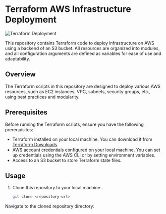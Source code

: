 # Terraform AWS Infrastructure Deployment
![Terraform Deployment](https://miro.medium.com/v2/resize:fit:1400/format:webp/1*cHEsVNAzQvoXPy4VrExKJA.gif)


This repository contains Terraform code to deploy infrastructure on AWS using a backend of an S3 bucket. All resources are organized into modules, and all configuration arguments are defined as variables for ease of use and adaptability.

## Overview

The Terraform scripts in this repository are designed to deploy various AWS resources, such as EC2 instances, VPC, subnets, security groups, etc., using best practices and modularity.

## Prerequisites

Before running the Terraform scripts, ensure you have the following prerequisites:

- Terraform installed on your local machine. You can download it from [Terraform Downloads](https://www.terraform.io/downloads.html).
- AWS account credentials configured on your local machine. You can set up credentials using the AWS CLI or by setting environment variables.
- Access to an S3 bucket to store Terraform state files.

## Usage

1. Clone this repository to your local machine:

   ```bash
   git clone <repository-url>
Navigate to the cloned repository directory:

